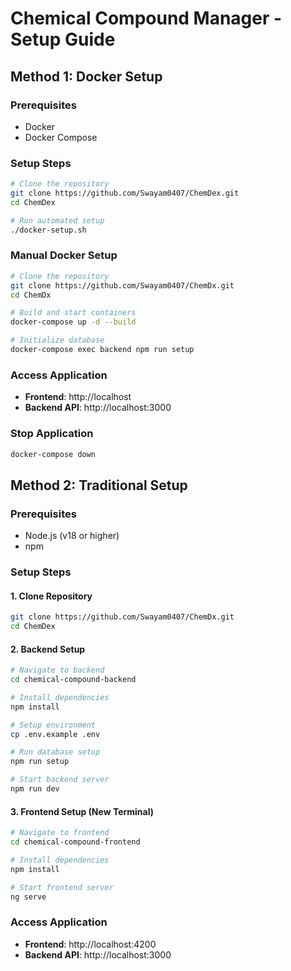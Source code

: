 # Chemical Compound Manager - Setup Guide

## Method 1: Docker Setup

### Prerequisites
- Docker
- Docker Compose

### Setup Steps
```bash
# Clone the repository
git clone https://github.com/Swayam0407/ChemDex.git
cd ChemDex

# Run automated setup
./docker-setup.sh
```

### Manual Docker Setup
```bash
# Clone the repository
git clone https://github.com/Swayam0407/ChemDx.git
cd ChemDx

# Build and start containers
docker-compose up -d --build

# Initialize database
docker-compose exec backend npm run setup
```

### Access Application
- **Frontend**: http://localhost
- **Backend API**: http://localhost:3000

### Stop Application
```bash
docker-compose down
```

## Method 2: Traditional Setup

### Prerequisites
- Node.js (v18 or higher)
- npm

### Setup Steps

#### 1. Clone Repository
```bash
git clone https://github.com/Swayam0407/ChemDx.git
cd ChemDex
```

#### 2. Backend Setup
```bash
# Navigate to backend
cd chemical-compound-backend

# Install dependencies
npm install

# Setup environment
cp .env.example .env

# Run database setup
npm run setup

# Start backend server
npm run dev
```

#### 3. Frontend Setup (New Terminal)
```bash
# Navigate to frontend
cd chemical-compound-frontend

# Install dependencies
npm install

# Start frontend server
ng serve
```

### Access Application
- **Frontend**: http://localhost:4200
- **Backend API**: http://localhost:3000
